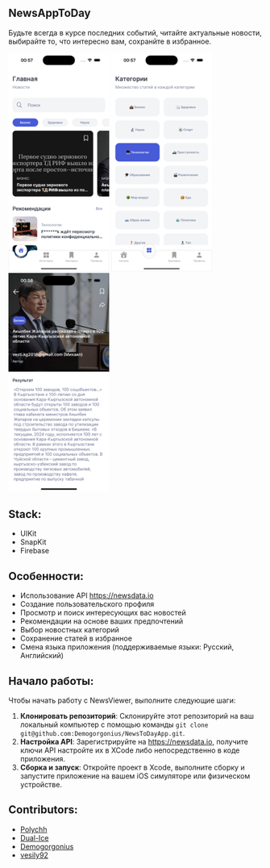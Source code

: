 ## NewsAppToDay
Будьте всегда в курсе последних событий, читайте актуальные новости, выбирайте то, что интересно вам, сохранйте в избранное.

<div>
<img src="NewsToDayApp/Resources/images/Onbording/main.png" width="200" />
<img src="NewsToDayApp/Resources/images/Onbording/categories.png" width="200" />
<img src="NewsToDayApp/Resources/images/Onbording/article.png" width="200" />
</div>

## Stack: 
- UIKit
- SnapKit
- Firebase

## Особенности:
 - Использование API https://newsdata.io
 - Создание пользовательского профиля
 - Просмотр и поиск интересующих вас новостей
 - Рекомендации на основе ваших предпочтений
 - Выбор новостных категорий
 - Сохранение статей в избранное
 - Смена языка приложения (поддерживаемые языки: Русский, Английский)

## Начало работы:
Чтобы начать работу с NewsViewer, выполните следующие шаги:

1. **Клонировать репозиторий**: Склонируйте этот репозиторий на ваш локальный компьютер с помощью команды `git clone git@github.com:Demogorgonius/NewsToDayApp.git`.
2. **Настройка API**: Зарегистрируйте на https://newsdata.io, получите ключи API настройте их в XCode либо непосредственно в коде приложения.
3. **Сборка и запуск**: Откройте проект в Xcode, выполните сборку и запустите приложение на вашем iOS симуляторе или физическом устройстве.


## Contributors:
- [Polychh](https://github.com/Polychh)
- [Dual-Ice](https://github.com/Dual-Ice)
- [Demogorgonius](https://github.com/Demogorgonius)
- [vesily92](https://github.com/vesily92)
